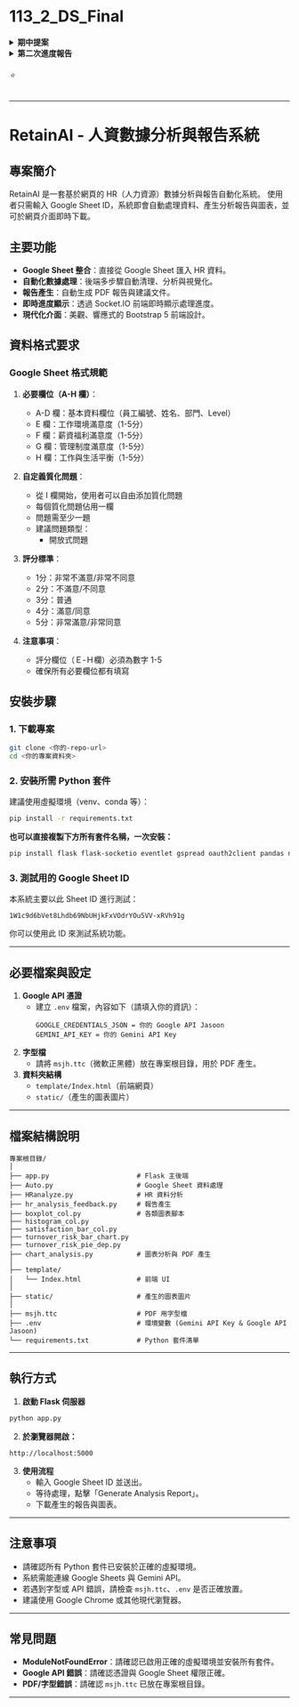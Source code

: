 # 113_2_DS_Final

<details>
  <summary><strong>期中提案</strong></summary>

  [提案影片 YouTube 連結](https://youtu.be/qAA3lzzANrg)
  
</details>


<details>
  <summary><strong>第二次進度報告</strong></summary>

  [影片 YouTube 連結](https://youtu.be/xobWjNFoGiE)
  
</details>

<h6>⭐️</h6>

---

# RetainAI - 人資數據分析與報告系統

## 專案簡介

RetainAI 是一套基於網頁的 HR（人力資源）數據分析與報告自動化系統。
使用者只需輸入 Google Sheet ID，系統即會自動處理資料、產生分析報告與圖表，並可於網頁介面即時下載。

## 主要功能
- **Google Sheet 整合**：直接從 Google Sheet 匯入 HR 資料。
- **自動化數據處理**：後端多步驟自動清理、分析與視覺化。
- **報告產生**：自動生成 PDF 報告與建議文件。
- **即時進度顯示**：透過 Socket.IO 前端即時顯示處理進度。
- **現代化介面**：美觀、響應式的 Bootstrap 5 前端設計。

## 資料格式要求
### Google Sheet 格式規範
1. **必要欄位（A-H 欄）**：
   - A-D 欄：基本資料欄位（員工編號、姓名、部門、Level）
   - E 欄：工作環境滿意度（1-5分）
   - F 欄：薪資福利滿意度（1-5分）
   - G 欄：管理制度滿意度（1-5分）
   - H 欄：工作與生活平衡（1-5分）

2. **自定義質化問題**：
   - 從 I 欄開始，使用者可以自由添加質化問題
   - 每個質化問題佔用一欄
   - 問題需至少一題
   - 建議問題類型：
     - 開放式問題

3. **評分標準**：
   - 1分：非常不滿意/非常不同意
   - 2分：不滿意/不同意
   - 3分：普通
   - 4分：滿意/同意
   - 5分：非常滿意/非常同意

4. **注意事項**：
   - 評分欄位（Ｅ-Ｈ欄）必須為數字 1-5
   - 確保所有必要欄位都有填寫

## 安裝步驟

### 1. 下載專案
```bash
git clone <你的-repo-url>
cd <你的專案資料夾>
```

### 2. 安裝所需 Python 套件
建議使用虛擬環境（venv、conda 等）：
```bash
pip install -r requirements.txt
```

**也可以直接複製下方所有套件名稱，一次安裝：**
```bash
pip install flask flask-socketio eventlet gspread oauth2client pandas numpy matplotlib seaborn python-dotenv snownlp reportlab google-generativeai pillow tqdm retrying
```

### 3. 測試用的 Google Sheet ID
本系統主要以此 Sheet ID 進行測試：
```
1W1c9d6bVet8Lhdb69NbUHjkFxVOdrYOu5VV-xRVh91g
```
你可以使用此 ID 來測試系統功能。

---

## 必要檔案與設定
1. **Google API 憑證**  
   - 建立 `.env` 檔案，內容如下（請填入你的資訊）：
     ```
     GOOGLE_CREDENTIALS_JSON = 你的 Google API Jasoon
     GEMINI_API_KEY = 你的 Gemini API Key
     ```
2. **字型檔**  
   - 請將 `msjh.ttc`（微軟正黑體）放在專案根目錄，用於 PDF 產生。
3. **資料夾結構**  
   - `template/Index.html`（前端網頁）
   - `static/`（產生的圖表圖片）

---

## 檔案結構說明
```
專案根目錄/
│
├── app.py                      # Flask 主後端
├── Auto.py                     # Google Sheet 資料處理
├── HRanalyze.py                # HR 資料分析
├── hr_analysis_feedback.py     # 報告產生
├── boxplot_col.py              # 各類圖表腳本
├── histogram_col.py
├── satisfaction_bar_col.py
├── turnover_risk_bar_chart.py
├── turnover_risk_pie_dep.py
├── chart_analysis.py           # 圖表分析與 PDF 產生
│
├── template/
│   └── Index.html              # 前端 UI
│
├── static/                     # 產生的圖表圖片
│
├── msjh.ttc                    # PDF 用字型檔
├── .env                        # 環境變數 (Gemini API Key & Google API Jasoon)
└── requirements.txt            # Python 套件清單
```

---

## 執行方式
1. **啟動 Flask 伺服器**
```bash
python app.py
```
2. **於瀏覽器開啟：**
```
http://localhost:5000
```
3. **使用流程**
   - 輸入 Google Sheet ID 並送出。
   - 等待處理，點擊「Generate Analysis Report」。
   - 下載產生的報告與圖表。

---

## 注意事項
- 請確認所有 Python 套件已安裝於正確的虛擬環境。
- 系統需能連線 Google Sheets 與 Gemini API。
- 若遇到字型或 API 錯誤，請檢查 `msjh.ttc`、`.env` 是否正確放置。
- 建議使用 Google Chrome 或其他現代瀏覽器。

---

## 常見問題
- **ModuleNotFoundError**：請確認已啟用正確的虛擬環境並安裝所有套件。
- **Google API 錯誤**：請確認憑證與 Google Sheet 權限正確。
- **PDF/字型錯誤**：請確認 `msjh.ttc` 已放在專案根目錄。

---